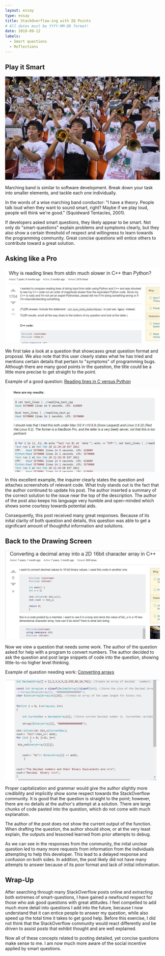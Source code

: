 ```yaml
---
layout: essay
type: essay
title: StackOverflow-ing with IQ Points
# All dates must be YYYY-MM-DD format!
date: 2019-09-12
labels:
  - Smart questions
  - Reflections
---
```


## Play it Smart

<img class="ui medium right floated rounded image" src="../images/band_trumpets.jpg">

Marching band is similar to software development. Break down your task into smaller elements, and tackle each one individually.

In the words of a wise marching band conductor: "I have a theory. People talk loud when they want to sound smart, right? Maybe if we play loud, people will think we're good." (Squidward Tentacles, 2001).

If developers asked smart questions, they likely appear to be smart. Not only do "smart-questions" explain problems and symptoms clearly, but they also show a certain threshold of respect and willingness to learn towards the programming community. Great concise questions will entice others to contribute toward a great solution.

## Asking like a Pro

<img class="ui medium left floated rounded image" src="../images/stack_good1.JPG">

We first take a look at a question that showcases great question format and proposal. We also note that this user clearly states what he has tried and mentions certain details that pertain to "symptoms" of programming bugs. Although there are many good points in the question, the title could be a little more precise to get straight to the point.

Example of a good question: <a href="https://stackoverflow.com/questions/9371238/why-is-reading-lines-from-stdin-much-slower-in-c-than-python"> Reading lines in C versus Python</a>

<img class="ui medium right floated rounded image" src="../images/stack_good2.JPG">

In this excellent example, the inquirer clearly states the question and attaches screenshots of relevant code. What truly stands out is the fact that the author continued to update his post. The author inserted a summary of the correct solution to the issue near the top of the description. The author of the post also keeps his language very humble and open-minded which shows some courtesy towards potential aids.

Consequently, this post received many great responses. Because of its inital clarity of both question and details, this question was able to get a significant amount of thoughtful information and solutions.

## Back to the Drawing Screen

<img class="ui medium right floated rounded image" src="../images/stack_average1.JPG">

Now we view a question that needs some work. The author of the question asked for help with a program to convert numbers. The author decided to ask the question and post large snippets of code into the question, showing little-to-no higher level thinking.

Example of question needing work: <a href="https://stackoverflow.com/questions/11819536/converting-a-decimal-array-into-a-2d-16bit-character-array-in-c"> Converting arrays</a>

<img class="ui medium left floated rounded image" src="../images/stack_average2.JPG">

Proper capitalization and grammar would give the author slightly more credibility and implicitly show some respect towards the StackOverflow community. It is good that the question is straight to the point; however, there are no details at the author's attempt at a solution. There are large chunks of code pasted into the question, which do not come with much explanation.

The author of the post does not show the current output of the function. When drafting the question, the author should show, or at the very least explain, the outputs and lessoned learned from prior attempts to debug.

As we can see in the responses from the community, the inital unclear question led to many more requests from information from the individuals attempting to help this developer. This lead to a delayed response and confusion on both sides. In addition, the post likely did not have many attempts to answer because of its poor format and lack of initial information.

## Wrap-Up

After searching through many StackOverflow posts online and extracting both extremes of smart-questions, I have gained a newfound respect for those who ask good questions with great attitudes. I feel compelled to add much more detail into questions I add into the future, because I now understand that it can entice people to answer my question, while also speed up the total time it takes to get good help. Before this exercise, I did not think that the StackOverflow community would react differently and be driven to assist posts that exhibit thought and are well explained.

Now all of these concepts related to posting detailed, yet concise questions make sense to me. I am now much more aware of the social incentive applied by smart questions.
